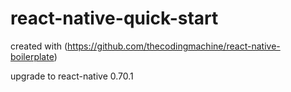 # react-native-quick-start

created with (https://github.com/thecodingmachine/react-native-boilerplate)

upgrade to react-native 0.70.1